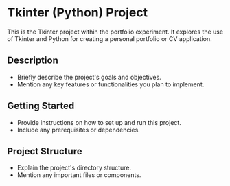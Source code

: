 # Tkinter (Python) Project

This is the Tkinter project within the portfolio experiment. It explores the use of Tkinter and Python for creating a personal portfolio or CV application.

## Description

- Briefly describe the project's goals and objectives.
- Mention any key features or functionalities you plan to implement.

## Getting Started

- Provide instructions on how to set up and run this project.
- Include any prerequisites or dependencies.

## Project Structure

- Explain the project's directory structure.
- Mention any important files or components.
